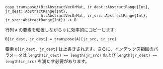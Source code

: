 ```
copy_transpose!(B::AbstractVecOrMat, ir_dest::AbstractRange{Int}, jr_dest::AbstractRange{Int},
                A::AbstractVecOrMat, ir_src::AbstractRange{Int}, jr_src::AbstractRange{Int}) -> B
```

行列 `A` の要素を転置しながら `B` に効率的にコピーします:

```
B[ir_dest, jr_dest] = transpose(A)[jr_src, ir_src]
```

要素 `B[ir_dest, jr_dest]` は上書きされます。さらに、インデックス範囲のパラメータは `length(ir_dest) == length(jr_src)` および `length(jr_dest) == length(ir_src)` を満たす必要があります。
